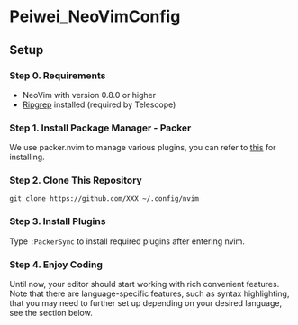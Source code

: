 # Peiwei_NeoVimConfig

## Setup

### Step 0. Requirements

+ NeoVim with version 0.8.0 or higher
+ [Ripgrep](https://github.com/BurntSushi/ripgrep) installed (required by Telescope)

### Step 1. Install Package Manager - Packer

We use packer.nvim to manage various plugins, you can refer to [this](https://github.com/wbthomason/packer.nvim) for installing.

### Step 2. Clone This Repository

```
git clone https://github.com/XXX ~/.config/nvim
```

### Step 3. Install Plugins

Type `:PackerSync` to install required plugins after entering nvim.

### Step 4. Enjoy Coding

Until now, your editor should start working with rich convenient features. Note that there are language-specific features, such as syntax highlighting, that you may need to further set up depending on your desired language, see the section below.
